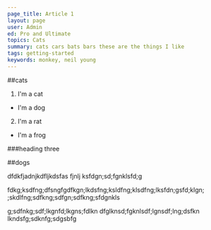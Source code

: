 ```yaml
---
page_title: Article 1
layout: page
user: Admin
ed: Pro and Ultimate
topics: Cats
summary: cats cars bats bars these are the things I like
tags: getting-started
keywords: monkey, neil young
---
```



##cats

1. I'm a cat
  - I'm a dog
2. I'm a rat
  - I'm a frog


###heading three

##dogs


dfdkfjadnjkdfljkdsfas fjnlj
ksfdgn;sd;fgnklsfd;g


fdkg;ksdfng;dfsngfgdfkgn;lkdsfng;ksldfng;klsdfng;lksfdn;gsfd;klgn;
;skdlfng;sdfkng;sdfgn;sdfkng;sfdgnkls

g;sdfnkg;sdf;lkgnfd;lkgns;fdlkn
dfglknsd;fgknlsdf;lgnsdf;lng;dsfkn
lkndsfg;sdknfg;sdgsbfg
